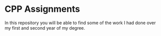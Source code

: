 # CPP Assignments

In this repository you will be able to find some of the work I had done over my first and second year of my degree.